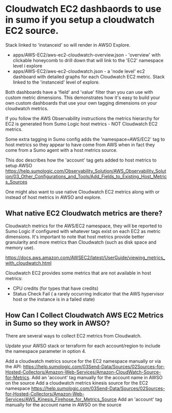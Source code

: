 # Cloudwatch EC2 dashbaords to use in sumo if you setup a cloudwatch EC2 source. 
Stack linked to 'instanceid' so will render in AWSO Explore.
- apps/AWS-EC2/aws-ec2-cloudwatch-overview.json - 'overview' with clickable honeycomb to drill down that will link to the 'EC2' namespace level i explore
- apps/AWS-EC2/aws-ec2-cloudwatch.json - a 'node level' ec2 dashboard with detailed graphs for each Cloudwatch EC2 metric. Stack linked to the 'instanceid' level of explore.

Both dashboards have a 'field' and 'value' filter than you can use with custom metric dimensions. This demonstrates how it's easy to build your own custom dashboards that use your own tagging dimensions on your cloudwatch metrics.

If you follow the AWS Observability instructions the metrics hierarchy for EC2 is generated from Sumo Logic host metrics - NOT Cloudwatch EC2 metrics.

Some extra tagging in Sumo config adds the 'namespace=AWS/EC2' tag to host metrics so they appear to have come from AWS when in fact they come from a Sumo agent with a host metrics source.

This doc describes how the 'account' tag gets added to host metrics to setup AWSO https://help.sumologic.com/Observability_Solution/AWS_Observability_Solution/03_Other_Configurations_and_Tools/Add_Fields_to_Existing_Host_Metrics_Sources

One might also want to use native Cloudwatch EC2 metrics along with or instead of host metrics in AWSO and explore.

## What native EC2 Cloudwatch metrics are there?
Cloudwatch metrics for the AWS/EC2 namespace, they will be reported to Sumo Logic if configured with whatever tags exist on each EC2 as metric dimensions. It's important to note that host metrics provide better granularity and more metrics than Cloudwatch (such as disk space and memory use).

https://docs.aws.amazon.com/AWSEC2/latest/UserGuide/viewing_metrics_with_cloudwatch.html

Cloudwatch EC2 provides some metrics that are not available in host metrics:
- CPU credits (for types that have credits)
- Status Check Fail ( a rarely occurring indicator that the AWS hypervisor host or the instance is in a failed state)

## How Can I Collect Cloudwatch AWS EC2 Metrics in Sumo so they work in AWSO?
There are several ways to collect EC2 metrics from Cloudwatch.

Update your AWSO stack or terraform for each account/region to include the namespace parameter in option 4. 

Add a cloudwatch metrics source for the EC2 namespace manually or via the API: https://help.sumologic.com/03Send-Data/Sources/02Sources-for-Hosted-Collectors/Amazon-Web-Services/Amazon-CloudWatch-Source-for-Metrics. Add an 'account' tag manually for the account name in AWSO on the source
Add a cloudwatch metrics kinesis source for the EC2 namespace https://help.sumologic.com/03Send-Data/Sources/02Sources-for-Hosted-Collectors/Amazon-Web-Services/AWS_Kinesis_Firehose_for_Metrics_Source Add an 'account' tag manually for the account name in AWSO on the source

